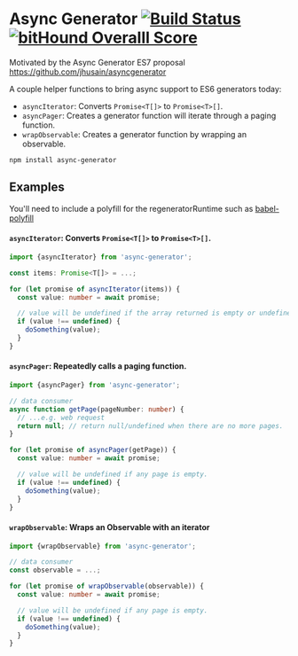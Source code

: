 # Async Generator [![Build Status](https://travis-ci.org/eggers/async-generator.svg)](https://travis-ci.org/eggers/async-generator) [![bitHound Overalll Score](https://www.bithound.io/github/eggers/async-generator/badges/score.svg)](https://www.bithound.io/github/eggers/async-generator)

Motivated by the Async Generator ES7 proposal https://github.com/jhusain/asyncgenerator

A couple helper functions to bring async support to ES6 generators today:

* `asyncIterator`: Converts `Promise<T[]>` to `Promise<T>[]`.
* `asyncPager`: Creates a generator function will iterate through a paging function.
* `wrapObservable`: Creates a generator function by wrapping an observable.

```
npm install async-generator
```


## Examples

You'll need to include a polyfill for the regeneratorRuntime such as [babel-polyfill](https://babeljs.io/docs/usage/polyfill/)

#### `asyncIterator`: Converts `Promise<T[]>` to `Promise<T>[]`.
```typescript
import {asyncIterator} from 'async-generator';

const items: Promise<T[]> = ...;

for (let promise of asyncIterator(items)) {
  const value: number = await promise;

  // value will be undefined if the array returned is empty or undefined.
  if (value !== undefined) {
    doSomething(value);
  }
}
```

#### `asyncPager`: Repeatedly calls a paging function.

```typescript
import {asyncPager} from 'async-generator';

// data consumer
async function getPage(pageNumber: number) {
  // ...e.g. web request
  return null; // return null/undefined when there are no more pages.
}

for (let promise of asyncPager(getPage)) {
  const value: number = await promise;

  // value will be undefined if any page is empty.
  if (value !== undefined) {
    doSomething(value);
  }
}
```

#### `wrapObservable`: Wraps an Observable with an iterator

```typescript
import {wrapObservable} from 'async-generator';

// data consumer
const observable = ...;

for (let promise of wrapObservable(observable)) {
  const value: number = await promise;

  // value will be undefined if any page is empty.
  if (value !== undefined) {
    doSomething(value);
  }
}
```
